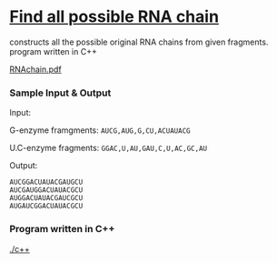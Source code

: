 # [Find all possible RNA chain](https://lit-harbor-79782.herokuapp.com/)

constructs all the possible original RNA chains from given fragments. program written in C++

[RNAchain.pdf](https://github.com/risatoy/RNAchain/blob/master/rnachain.pdf)

### Sample Input & Output

Input:

G-enzyme framgments: ```AUCG,AUG,G,CU,ACUAUACG```

U.C-enzyme fragments: ```GGAC,U,AU,GAU,C,U,AC,GC,AU```

Output:

```
AUCGGACUAUACGAUGCU
AUCGAUGGACUAUACGCU
AUGGACUAUACGAUCGCU
AUGAUCGGACUAUACGCU
```

### Program written in C++
[./c++](https://github.com/risatoy/RNAchain/tree/master/c%2B%2B)
